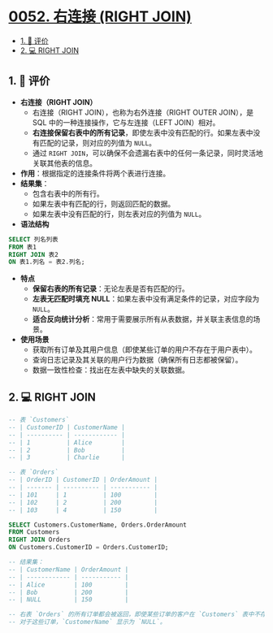 # [0052. 右连接 (RIGHT JOIN)](https://github.com/tnotesjs/TNotes.sql/tree/main/notes/0052.%20%E5%8F%B3%E8%BF%9E%E6%8E%A5%20(RIGHT%20JOIN))

<!-- region:toc -->

- [1. 🫧 评价](#1--评价)
- [2. 💻 RIGHT JOIN](#2--right-join)

<!-- endregion:toc -->

## 1. 🫧 评价

- **右连接（RIGHT JOIN）**
  - 右连接（RIGHT JOIN），也称为右外连接（RIGHT OUTER JOIN），是 SQL 中的一种连接操作，它与左连接（LEFT JOIN）相对。
  - **右连接保留右表中的所有记录**，即使左表中没有匹配的行。如果左表中没有匹配的记录，则对应的列值为 `NULL`。
  - 通过 `RIGHT JOIN`，可以确保不会遗漏右表中的任何一条记录，同时灵活地关联其他表的信息。
- **作用**：根据指定的连接条件将两个表进行连接。
- **结果集**：
  - 包含右表中的所有行。
  - 如果左表中有匹配的行，则返回匹配的数据。
  - 如果左表中没有匹配的行，则左表对应的列值为 `NULL`。
- **语法结构**

```sql
SELECT 列名列表
FROM 表1
RIGHT JOIN 表2
ON 表1.列名 = 表2.列名;
```

- **特点**
  - **保留右表的所有记录**：无论左表是否有匹配的行。
  - **左表无匹配时填充 NULL**：如果左表中没有满足条件的记录，对应字段为 `NULL`。
  - **适合反向统计分析**：常用于需要展示所有从表数据，并关联主表信息的场景。
- **使用场景**
  - 获取所有订单及其用户信息（即使某些订单的用户不存在于用户表中）。
  - 查询日志记录及其关联的用户行为数据（确保所有日志都被保留）。
  - 数据一致性检查：找出在左表中缺失的关联数据。

## 2. 💻 RIGHT JOIN

```sql {11-13,23-25}
-- 表 `Customers`
-- | CustomerID | CustomerName |
-- | ---------- | ------------ |
-- | 1          | Alice        |
-- | 2          | Bob          |
-- | 3          | Charlie      |

-- 表 `Orders`
-- | OrderID | CustomerID | OrderAmount |
-- | ------- | ---------- | ----------- |
-- | 101     | 1          | 100         |
-- | 102     | 2          | 200         |
-- | 103     | 4          | 150         |

SELECT Customers.CustomerName, Orders.OrderAmount
FROM Customers
RIGHT JOIN Orders
ON Customers.CustomerID = Orders.CustomerID;

-- 结果集：
-- | CustomerName | OrderAmount |
-- | ------------ | ----------- |
-- | Alice        | 100         |
-- | Bob          | 200         |
-- | NULL         | 150         |

-- 右表 `Orders` 的所有订单都会被返回，即使某些订单的客户在 `Customers` 表中不存在（如 `CustomerID=4`）。
-- 对于这些订单，`CustomerName` 显示为 `NULL`。
```
